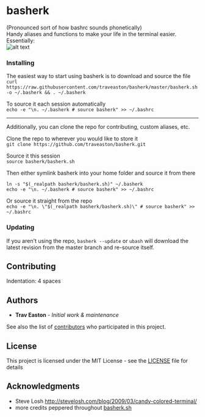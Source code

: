 # basherk

(Pronounced sort of how bashrc sounds phonetically)  
Handy aliases and functions to make your life in the terminal easier. Essentially:  
![alt text](https://imgs.xkcd.com/comics/automation.png "xkcd: Automation")

### Installing

The easiest way to start using basherk is to download and source the file  
`curl https://raw.githubusercontent.com/traveaston/basherk/master/basherk.sh -o ~/.basherk && . ~/.basherk`

To source it each session automatically  
`echo -e "\n. ~/.basherk # source basherk" >> ~/.bashrc`

___

Additionally, you can clone the repo for contributing, custom aliases, etc.

Clone the repo to wherever you would like to store it  
`git clone https://github.com/traveaston/basherk.git`

Source it this session  
`source basherk/basherk.sh`

Then either symlink basherk into your home folder and source it from there  
```
ln -s "$(_realpath basherk/basherk.sh)" ~/.basherk
echo -e "\n. ~/.basherk # source basherk" >> ~/.bashrc
```

Or source it straight from the repo  
`echo -e "\n. \"$(_realpath basherk/basherk.sh)\" # source basherk" >> ~/.bashrc`

### Updating

If you aren't using the repo, `basherk --update` or `ubash` will download the latest revision from the master branch and re-source itself.

## Contributing

Indentation: 4 spaces

## Authors

* **Trav Easton** - *Initial work & maintenance*

See also the list of [contributors](https://github.com/traveaston/basherk/graphs/contributors) who participated in this project.

## License

This project is licensed under the MIT License - see the [LICENSE](LICENSE) file for details

## Acknowledgments

* Steve Losh http://stevelosh.com/blog/2009/03/candy-colored-terminal/
* more credits peppered throughout [basherk.sh](basherk.sh)
